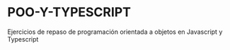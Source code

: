 # POO-Y-TYPESCRIPT
Ejercicios de repaso de programación orientada a objetos en Javascript y Typescript
